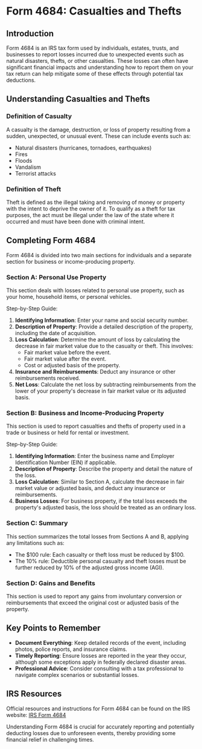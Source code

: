 # Form 4684: Casualties and Thefts

## Introduction

Form 4684 is an IRS tax form used by individuals, estates, trusts, and businesses to report losses incurred due to unexpected events such as natural disasters, thefts, or other casualties. These losses can often have significant financial impacts and understanding how to report them on your tax return can help mitigate some of these effects through potential tax deductions.

## Understanding Casualties and Thefts

### Definition of Casualty
A casualty is the damage, destruction, or loss of property resulting from a sudden, unexpected, or unusual event. These can include events such as:
- Natural disasters (hurricanes, tornadoes, earthquakes)
- Fires
- Floods
- Vandalism
- Terrorist attacks

### Definition of Theft
Theft is defined as the illegal taking and removing of money or property with the intent to deprive the owner of it. To qualify as a theft for tax purposes, the act must be illegal under the law of the state where it occurred and must have been done with criminal intent.

## Completing Form 4684

Form 4684 is divided into two main sections for individuals and a separate section for business or income-producing property.

### Section A: Personal Use Property
This section deals with losses related to personal use property, such as your home, household items, or personal vehicles.

Step-by-Step Guide:
1. **Identifying Information**: Enter your name and social security number.
2. **Description of Property**: Provide a detailed description of the property, including the date of acquisition.
3. **Loss Calculation**: Determine the amount of loss by calculating the decrease in fair market value due to the casualty or theft. This involves:
   - Fair market value before the event.
   - Fair market value after the event.
   - Cost or adjusted basis of the property.
4. **Insurance and Reimbursements**: Deduct any insurance or other reimbursements received.
5. **Net Loss**: Calculate the net loss by subtracting reimbursements from the lower of your property's decrease in fair market value or its adjusted basis.

### Section B: Business and Income-Producing Property
This section is used to report casualties and thefts of property used in a trade or business or held for rental or investment.

Step-by-Step Guide:
1. **Identifying Information**: Enter the business name and Employer Identification Number (EIN) if applicable.
2. **Description of Property**: Describe the property and detail the nature of the loss.
3. **Loss Calculation**: Similar to Section A, calculate the decrease in fair market value or adjusted basis, and deduct any insurance or reimbursements.
4. **Business Losses**: For business property, if the total loss exceeds the property's adjusted basis, the loss should be treated as an ordinary loss.

### Section C: Summary
This section summarizes the total losses from Sections A and B, applying any limitations such as:
- The $100 rule: Each casualty or theft loss must be reduced by $100.
- The 10% rule: Deductible personal casualty and theft losses must be further reduced by 10% of the adjusted gross income (AGI).

### Section D: Gains and Benefits
This section is used to report any gains from involuntary conversion or reimbursements that exceed the original cost or adjusted basis of the property.

## Key Points to Remember
- **Document Everything**: Keep detailed records of the event, including photos, police reports, and insurance claims.
- **Timely Reporting**: Ensure losses are reported in the year they occur, although some exceptions apply in federally declared disaster areas.
- **Professional Advice**: Consider consulting with a tax professional to navigate complex scenarios or substantial losses.

## IRS Resources
Official resources and instructions for Form 4684 can be found on the IRS website: [IRS Form 4684](https://www.irs.gov/forms-pubs/about-form-4684)

Understanding Form 4684 is crucial for accurately reporting and potentially deducting losses due to unforeseen events, thereby providing some financial relief in challenging times.